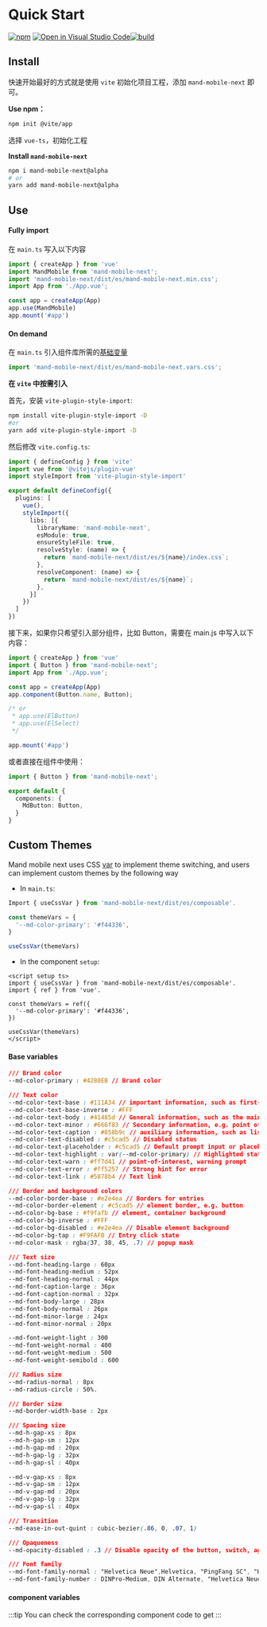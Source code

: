 # Quick Start

[![npm](https://img.shields.io/npm/v/mand-mobile-next.svg)](https://www.npmjs.org/package/mand-mobile-next) [![Open in Visual Studio Code](https://open.vscode.dev/badges/open-in-vscode.svg)](https://open.vscode.dev/mand-mobile/mand-mobile-next)[![build](https://github.com/mand-mobile/mand-mobile-next/actions/workflows/build.yml/badge.svg?branch=vue3)](https://github.com/mand-mobile/mand-mobile-next/actions)  

## Install

快速开始最好的方式就是使用 `vite` 初始化项目工程，添加 `mand-mobile-next` 即可。

**Use npm：**

```bash
npm init @vite/app
```

选择 `vue-ts`，初始化工程

**Install `mand-mobile-next`**

```bash
npm i mand-mobile-next@alpha
# or
yarn add mand-mobile-next@alpha
```

## Use

#### Fully import

在 `main.ts` 写入以下内容

```typescript
import { createApp } from 'vue'
import MandMobile from 'mand-mobile-next';
import 'mand-mobile-next/dist/es/mand-mobile-next.min.css';
import App from './App.vue';

const app = createApp(App)
app.use(MandMobile)
app.mount('#app')
```

#### On demand

在 `main.ts` 引入组件库所需的[基础变量](#base-variables)

```typescript
import 'mand-mobile-next/dist/es/mand-mobile-next.vars.css';
```

**在 `vite` 中按需引入**

首先，安装 `vite-plugin-style-import`:

```bash
npm install vite-plugin-style-import -D
#or
yarn add vite-plugin-style-import -D
```

然后修改 `vite.config.ts`:

```ts
import { defineConfig } from 'vite'
import vue from '@vitejs/plugin-vue'
import styleImport from 'vite-plugin-style-import'

export default defineConfig({
  plugins: [
    vue(),
    styleImport({
      libs: [{
        libraryName: 'mand-mobile-next',
        esModule: true,
        ensureStyleFile: true,
        resolveStyle: (name) => {
          return `mand-mobile-next/dist/es/${name}/index.css`;
        },
        resolveComponent: (name) => {
          return `mand-mobile-next/dist/es/${name}`;
        },
      }]
    })
  ]
})
```

接下来，如果你只希望引入部分组件，比如 Button，需要在 main.js 中写入以下内容：

```ts
import { createApp } from 'vue'
import { Button } from 'mand-mobile-next';
import App from './App.vue';

const app = createApp(App)
app.component(Button.name, Button);

/* or
 * app.use(ElButton)
 * app.use(ElSelect)
 */

app.mount('#app')
```

或者直接在组件中使用：

```ts
import { Button } from 'mand-mobile-next';

export default {
  components: {
    MdButton: Button,
  }
}
```

## Custom Themes

Mand mobile next uses CSS [var](https://developer.mozilla.org/zh-CN/docs/Web/CSS/var) to implement theme switching, and users can implement custom themes by the following way

- In `main.ts`:

```ts
Import { useCssVar } from 'mand-mobile-next/dist/es/composable'.

const themeVars = {
  '--md-color-primary': '#f44336',
}

useCssVar(themeVars)
```

- In the component `setup`:

```vue
<script setup ts>
import { useCssVar } from 'mand-mobile-next/dist/es/composable'.
import { ref } from 'vue'.

const themeVars = ref({
  '--md-color-primary': '#f44336',
})

useCssVar(themeVars)
</script>
```

#### Base variables

```css
/// Brand color
--md-color-primary : #4280EB // Brand color

/// Text color
--md-color-text-base : #111A34 // important information, such as first-level headings
--md-color-text-base-inverse : #FFF
--md-color-text-body : #41485d // General information, such as the main body of a first-level header
--md-color-text-minor : #666f83 // Secondary information, e.g. point of interest, summary
--md-color-text-caption : #858b9c // auxiliary information, such as list content description
--md-color-text-disabled : #c5cad5 // Disabled status
--md-color-text-placeholder : #c5cad5 // Default prompt input or placeholder
--md-color-text-highlight : var(--md-color-primary) // Highlighted state
--md-color-text-warn : #ff7d41 // point-of-interest, warning prompt
--md-color-text-error : #ff5257 // Strong hint for error
--md-color-text-link : #5878b4 // Text link

/// Border and background colors
--md-color-border-base : #e2e4ea // Borders for entries
--md-color-border-element : #c5cad5 // element border, e.g. button
--md-color-bg-base : #f9fafb // element, container background
--md-color-bg-inverse : #FFF
--md-color-bg-disabled : #e2e4ea // Disable element background
--md-color-bg-tap : #F9FAFB // Entry click state
--md-color-mask : rgba(37, 38, 45, .7) // popup mask

/// Text size
--md-font-heading-large : 60px
--md-font-heading-medium : 52px
--md-font-heading-normal : 44px
--md-font-caption-large : 36px
--md-font-caption-normal : 32px
--md-font-body-large : 28px
--md-font-body-normal : 26px
--md-font-minor-large : 24px
--md-font-minor-normal : 20px

--md-font-weight-light : 300
--md-font-weight-normal : 400
--md-font-weight-medium : 500
--md-font-weight-semibold : 600

/// Radius size
--md-radius-normal : 8px
--md-radius-circle : 50%.

/// Border size
--md-border-width-base : 2px

/// Spacing size
--md-h-gap-xs : 8px
--md-h-gap-sm : 12px
--md-h-gap-md : 20px
--md-h-gap-lg : 32px
--md-h-gap-sl : 40px

--md-v-gap-xs : 8px
--md-v-gap-sm : 12px
--md-v-gap-md : 20px
--md-v-gap-lg : 32px
--md-v-gap-sl : 40px

/// Transition
--md-ease-in-out-quint : cubic-bezier(.86, 0, .07, 1)

/// Opaqueness
--md-opacity-disabled : .3 // Disable opacity of the button, switch, agree

/// Font family
--md-font-family-normal : "Helvetica Neue",Helvetica, "PingFang SC", "Hiragino Sans GB", "Microsoft YaHei", "Microsoft Ya Black",Arial, sans-serif
--md-font-family-number : DINPro-Medium, DIN Alternate, "Helvetica Neue",Helvetica, "PingFang SC", "Hiragino Sans GB", "Microsoft YaHei", " Microsoft YaHei", Arial,sans-serif
```

#### component variables

:::tip
You can check the corresponding component code to get
:::
